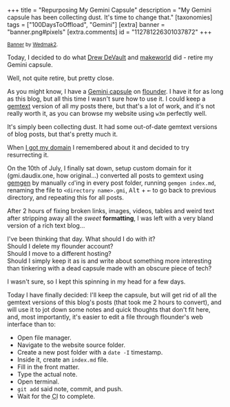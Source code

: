 +++
title = "Repurposing My Gemini Capsule"
description = "My Gemini capsule has been collecting dust. It's time to change that."
[taxonomies]
tags = ["100DaysToOffload", "Gemini"]
[extra]
banner = "banner.png#pixels"
[extra.comments]
id = "112781226301037872"
+++

<small>[Banner](https://pixeljoint.com/pixelart/62622.htm) by [Wedmak2](https://pixeljoint.com/p/18694.htm).</small>

Today, I decided to do what [Drew DeVault](https://drewdevault.com) and [makeworld](https://www.makeworld.space/2023/08/bye_gemini.html) did - retire my Gemini capsule.

Well, not quite retire, but pretty close.

As you might know, I have a [Gemini capsule](gemini://gmi.daudix.one) on [flounder](https://flounder.online). I have it for as long as this blog, but all this time I wasn't sure how to use it. I could keep a [gemtext](https://geminiprotocol.net/docs/gemtext.gmi) version of all my posts there, but that's a lot of work, and it's not really worth it, as you can browse my website using `w3m` perfectly well.

It's simply been collecting dust. It had some out-of-date gemtext versions of blog posts, but that's pretty much it.

When [I got my domain](@/blog/2024-06-25-my-first-domain/index.md) I remembered about it and decided to try resurrecting it.

On the 10th of July, I finally sat down, setup custom domain for it (gmi.daudix.one, how original...) converted all posts to gemtext using [gemgen](https://sr.ht/~kota/gemgen/) by manually `cd`'ing in every post folder, running `gemgen index.md`, renaming the file to `<directory name>.gmi`, <kbd>Alt</kbd> + <kbd>←</kbd> to go back to previous directory, and repeating this for all posts.

After 2 hours of fixing broken links, images, videos, tables and weird text after stripping away all the *sweet* **formatting**, I was left with a very bland version of a rich text blog...

I've been thinking that day. What should I do with it?  
Should I delete my flounder account?  
Should I move to a different hosting?  
Should I simply keep it as is and write about something more interesting than tinkering with a dead capsule made with an obscure piece of tech?

I wasn't sure, so I kept this spinning in my head for a few days.

Today I have finally decided: I'll keep the capsule, but will get rid of all the gemtext versions of this blog's posts (that took me 2 hours to convert), and will use it to jot down some notes and quick thoughts that don't fit here, and, most importantly, it's easier to edit a file through flounder's web interface than to: 

- Open file manager.
- Navigate to the website source folder.
- Create a new post folder with a `date -I` timestamp.
- Inside it, create an `index.md` file.
- Fill in the front matter.
- Type the actual note.
- Open terminal.
- `git add` said note, commit, and push.
- Wait for the <abbr title="continuous integration">CI</abbr> to complete.
